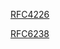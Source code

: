 
[RFC4226](https://www.rfc-editor.org/rfc/rfc4226)

[RFC6238](https://www.rfc-editor.org/rfc/rfc6238)